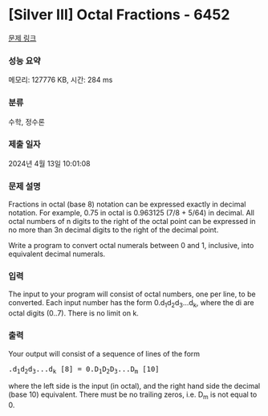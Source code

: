 # [Silver III] Octal Fractions - 6452 

[문제 링크](https://www.acmicpc.net/problem/6452) 

### 성능 요약

메모리: 127776 KB, 시간: 284 ms

### 분류

수학, 정수론

### 제출 일자

2024년 4월 13일 10:01:08

### 문제 설명

<p>Fractions in octal (base 8) notation can be expressed exactly in decimal notation. For example, 0.75 in octal is 0.963125 (7/8 + 5/64) in decimal. All octal numbers of n digits to the right of the octal point can be expressed in no more than 3n decimal digits to the right of the decimal point.</p>

<p>Write a program to convert octal numerals between 0 and 1, inclusive, into equivalent decimal numerals.</p>

### 입력 

 <p>The input to your program will consist of octal numbers, one per line, to be converted. Each input number has the form 0.d<sub>1</sub>d<sub>2</sub>d<sub>3</sub>...d<sub>k</sub>, where the di are octal digits (0..7). There is no limit on k.</p>

### 출력 

 <p>Your output will consist of a sequence of lines of the form</p>

<pre>.d<sub>1</sub>d<sub>2</sub>d<sub>3</sub>...d<sub>k</sub> [8] = 0.D<sub>1</sub>D<sub>2</sub>D<sub>3</sub>...D<sub>m</sub> [10]</pre>

<p>where the left side is the input (in octal), and the right hand side the decimal (base 10) equivalent. There must be no trailing zeros, i.e. D<sub>m</sub> is not equal to 0.</p>

